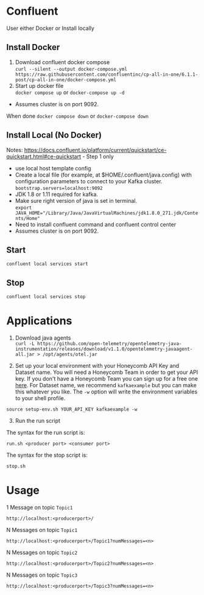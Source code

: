 # Confluent 

User either Docker or Install locally 

## Install Docker  
1.  Download confluent docker compose  
`curl --silent --output docker-compose.yml https://raw.githubusercontent.com/confluentinc/cp-all-in-one/6.1.1-post/cp-all-in-one/docker-compose.yml`
2. Start up docker file  
`docker compose up` or `docker-compose up -d`
- Assumes cluster is on port 9092.   


When done
`docker compose down` or `docker-compose down`


## Install Local (No Docker)
  Notes:
  https://docs.confluent.io/platform/current/quickstart/ce-quickstart.html#ce-quickstart - Step 1 only 
-  use local host template config 
-  Create a local file (for example, at $HOME/.confluent/java.config) with configuration parameters to connect to your Kafka cluster.
  `bootstrap.servers=localhost:9092`
- JDK 1.8 or 1.11 required for kafka.
- Make sure right version of java is set in terminal.   
  `export JAVA_HOME="/Library/Java/JavaVirtualMachines/jdk1.8.0_271.jdk/Contents/Home"` 
- Need to install confluent command and confluent control center
- Assumes cluster is on port 9092. 

## Start
`confluent local services start`
## Stop
`confluent local services stop`


# Applications 

1. Download java agents  
`curl -L https://github.com/open-telemetry/opentelemetry-java-instrumentation/releases/download/v1.1.0/opentelemetry-javaagent-all.jar > /opt/agents/otel.jar`  


2. Set up your local environment with your Honeycomb API Key and Dataset name. You will need a Honeycomb Team in order to 
   get your API key. If you don't have a Honeycomb Team you can sign up for a free one [here](https://honeycomb.io/signup).
   For Dataset name, we recommend `kafkaexample` but you can make this whatever you like. 
   The `-w` option will write the environment variables to your shell profile.  
```shell
source setup-env.sh YOUR_API_KEY kafkaexample -w
```   

3. Run the run script   

The syntax for the run script is:
```shell
run.sh <producer port> <consumer port>
```

The syntax for the stop script is:
```shell
stop.sh
```
# Usage   

 1 Message on topic `Topic1`   

```
http://localhost:<producerport>/
```  

N Messages on topic `Topic1`   
```
http://localhost:<producerport>/Topic1?numMessages=<n>
```   
N Messages on topic `Topic2`   
```
http://localhost:<producerport>/Topic2?numMessages=<n>
```   
N Messages on topic `Topic3`   
```
http://localhost:<producerport>/Topic3?numMessages=<n>
```   

